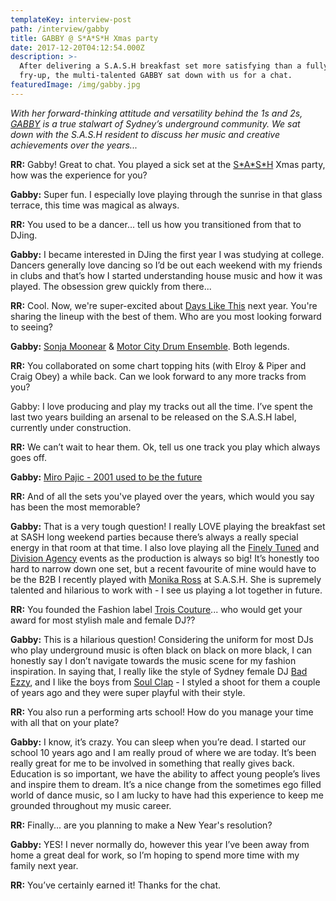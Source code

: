```yaml
---
templateKey: interview-post
path: /interview/gabby
title: GABBY @ S*A*S*H Xmas party
date: 2017-12-20T04:12:54.000Z
description: >-
  After delivering a S.A.S.H breakfast set more satisfying than a fully loaded
  fry-up, the multi-talented GABBY sat down with us for a chat.
featuredImage: /img/gabby.jpg
---
```

_With her forward-thinking attitude and versatility behind the 1s and 2s, [GABBY](https://www.facebook.com/iamgabbymusic/) is a true stalwart of Sydney’s underground community. We sat down with the S.A.S.H resident to discuss her music and creative achievements over the years..._

**RR:** Gabby! Great to chat. You played a sick set at the [S\*A\*S*H](https://www.facebook.com/sashsundays/) Xmas party, how was the experience for you?

**Gabby:** Super fun. I especially love playing through the sunrise in that glass terrace, this time was magical as always.

**RR:** You used to be a dancer... tell us how you transitioned from that to DJing.

**Gabby:** I became interested in DJing the first year I was studying at college. Dancers generally love dancing so I’d be out each weekend with my friends in clubs and that’s how I started understanding house music and how it was played. The obsession grew quickly from there...

**RR:** Cool. Now, we're super-excited about [Days Like This](https://www.facebook.com/dayslikethissydney/) next year. You're sharing the lineup with the best of them. Who are you most looking forward to seeing?

**Gabby:** [Sonja Moonear](https://www.facebook.com/sonja.moonear/) & [Motor City Drum Ensemble](https://www.facebook.com/MotorCityDrumEnsemble/). Both legends.

**RR:** You collaborated on some chart topping hits (with Elroy & Piper and Craig Obey) a while back. Can we look forward to any more tracks from you?

Gabby: I love producing and play my tracks out all the time. I’ve spent the last two years building an arsenal to be released on the S.A.S.H label, currently under construction.

**RR:** We can’t wait to hear them. Ok, tell us one track you play which always goes off.

**Gabby:** [Miro Pajic - 2001 used to be the future](https://l.facebook.com/l.php?u=https%3A%2F%2Fwww.youtube.com%2Fwatch%3Fv%3D-ifVloKlZik&h=ATPeUIlS8d0OFGzVtq05ujyeU0IYWmRI-KCuPY4HpZRa8rRUy3HRO9B3neoZeysHOC-sT67mFTTB18wZMvvdxF4I3UZHpKeIuonY5H6qCyx-4IkFlXp_IkLs)

**RR:** And of all the sets you've played over the years, which would you say has been the most memorable?

**Gabby:** That is a very tough question! I really LOVE playing the breakfast set at SASH long weekend parties because there’s always a really special energy in that room at that time. I also love playing all the [Finely Tuned](https://www.facebook.com/FinelyTunedAU/) and [Division Agency](https://www.facebook.com/divisionagency/) events as the production is always so big! It’s honestly too hard to narrow down one set, but a recent favourite of mine would have to be the B2B I recently played with [Monika Ross](https://www.facebook.com/miss.monika.ross/) at S.A.S.H. She is supremely talented and hilarious to work with - I see us playing a lot together in future.

**RR:** You founded the Fashion label [Trois Couture](https://l.facebook.com/l.php?u=http%3A%2F%2Fwww.troiscouture.com%2F&h=ATMMQYXK44f45ko7TMLa1STWcDPRHJmaFyK89uDCH36Na_E6u-2q3DJrNTqfnJdscYyp_D-NqxO8LjMxTo0gik15xgM2kpH9NAzfD1vlmDJp_phGoW2oIrEs)... who would get your award for most stylish male and female DJ??

**Gabby:** This is a hilarious question! Considering the uniform for most DJs who play underground music is often black on black on more black, I can honestly say I don’t navigate towards the music scene for my fashion inspiration. In saying that, I really like the style of Sydney female DJ [Bad Ezzy](https://www.facebook.com/Bad-Ezzy-431221903591765/), and I like the boys from [Soul Clap](https://www.facebook.com/soulclap/) - I styled a shoot for them a couple of years ago and they were super playful with their style.

**RR:** You also run a performing arts school! How do you manage your time with all that on your plate?

**Gabby:** I know, it’s crazy. You can sleep when you’re dead. I started our school 10 years ago and I am really proud of where we are today. It’s been really great for me to be involved in something that really gives back. Education is so important, we have the ability to affect young people’s lives and inspire them to dream. It’s a nice change from the sometimes ego filled world of dance music, so I am lucky to have had this experience to keep me grounded throughout my music career.

**RR:** Finally... are you planning to make a New Year's resolution?

**Gabby:** YES! I never normally do, however this year I’ve been away from home a great deal for work, so I’m hoping to spend more time with my family next year.

**RR:** You’ve certainly earned it! Thanks for the chat.
